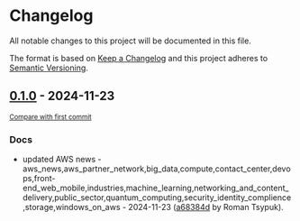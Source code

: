 # Changelog

All notable changes to this project will be documented in this file.

The format is based on [Keep a Changelog](http://keepachangelog.com/en/1.0.0/)
and this project adheres to [Semantic Versioning](http://semver.org/spec/v2.0.0.html).

<!-- insertion marker -->
## [0.1.0](https://github.com/tsypuk/aws-news/releases/tag/ver-2024-11-230.1.0) - 2024-11-23

<small>[Compare with first commit](https://github.com/tsypuk/aws-news/compare/f5a9c7be146cf73296f0289120b2072c3a88f1b6...ver-2024-11-23)</small>

### Docs

- updated AWS news - aws_news,aws_partner_network,big_data,compute,contact_center,devops,front-end_web_mobile,industries,machine_learning,networking_and_content_delivery,public_sector,quantum_computing,security_identity_complience,storage,windows_on_aws - 2024-11-23 ([a68384d](https://github.com/tsypuk/aws-news/commit/a68384d21913bf10c1ace4f460fff9d0ce997f3e) by Roman Tsypuk).

